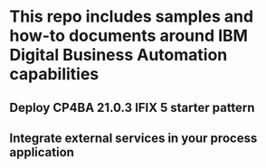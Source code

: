 # This repo includes samples and how-to documents around IBM Digital Business Automation capabilities

## Deploy CP4BA 21.0.3 IFIX 5 starter pattern
## Integrate external services in your process application 
